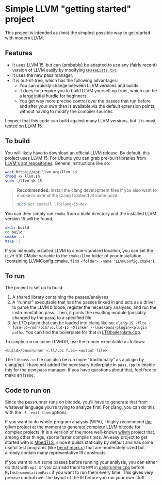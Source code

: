 # Simple LLVM "getting started" project

This project is intended as (imo) the simplest possible way to get started with modern LLVM. 

## Features
* It uses LLVM 15, but can (probably) be adapted to use any (fairly recent) version of LLVM easily by modifying [`CMakeLists.txt`](CMakeLists.txt). 
* It uses the new pass manager.
* It is out-of-tree, which has the following advantages:
    * You can quickly change between LLVM versions and builds.
    * It does not require you to build LLVM yourself up front, which can be a large initial hurdle for beginners.
    * You get way more precise control over the passes that run before and after your own than is available via the default extension points, without having to modify the compiler sources.

I expect that this code can build against many LLVM versions, but it is most tested on LLVM 15.

## To build
You will likely have to download an official LLVM release. By default, this project uses LLVM 15. For Ubuntu you can grab pre-built libraries from [LLVM's apt repositories](https://apt.llvm.org/). General instructions like so:
```bash
wget https://apt.llvm.org/llvm.sh
chmod +x llvm.sh
sudo ./llvm.sh 15
```

> **Recommended:** install the clang development files if you also want to invoke or extend the Clang frontend at some point.
> ```bash
> sudo apt install libclang-15-dev
> ```

You can then simply run `cmake` from a build directory and the installed LLVM version 15 will be found. 
```bash
mkdir build
cd build
cmake ../
make -j
```
If you manually installed LLVM to a non-standard location, you can set the `LLVM_DIR` CMake variable to the `cmake/llvm` folder of your installation (containing LLVMConfig.cmake, `find <folder> -name "LLVMConfig.cmake"`).  

## To run
The project is set up to build:
1. A shared library containing the passes/analyses.
2. A "runner" executable that has the passes linked in and acts as a driver to parse the LLVM bitcode, register the necessary analyses, and run the instrumentation pass. Then, it prints the resulting module (possibly changed by the pass) to a specified file.
3. An LTO plugin that can be loaded into clang like so: `clang-15 -flto -fuse-ld=/usr/bin/ld.lld-15 -Xlinker --load-pass-plugin=<plugin path>`. You can find the boilerplate for that in [LTOboilerplate.cpp](/LTOboilerplate.cpp). 

To simply run on some LLVM IR, use the runner executable as follows:
```
<build>/passrunner <.ll/.bc file> <output file>
```

The `libpass.so` file can also be run more "traditionally" as a plugin by clang/opt. I have not added the necessary boilerplate in `pass.cpp` to enable this for the new pass manager. If you have questions about that, feel free to make an issue.

## Code to run on
Since the passrunner runs on bitcode, you'll have to generate that from whatever language you're trying to analyze first. For clang, you can do this with the `-S -emit-llvm` options.

If you want to do whole-program analysis (WPA), I highly recommend [the gllvm project](https://github.com/SRI-CSL/gllvm) at the moment to generate complete LLVM bitcode for complex projects. It is a version of the more well-known [wllvm](https://github.com/travitch/whole-program-llvm) project that, among other things, sports faster compile times. An easy project to get started with is [MbedTLS](https://github.com/Mbed-TLS/mbedtls), since it builds statically by default and has some useful test programs (like [benchmark.c](https://github.com/Mbed-TLS/mbedtls/blob/development/programs/test/benchmark.c)) that are moderately sized but already contain many representative IR constructs.

If you want to run some passes before running your analysis, you can either do that with `opt`, or you can add them to `MPM` in [passrunner.cpp](passrunner.cpp) before `MyInstrumentationPass` if you want to run them every time. This gives very precise control over the layout of the IR before you run your own stuff.

